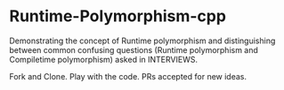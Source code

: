 # Runtime-Polymorphism-cpp
Demonstrating the concept of Runtime polymorphism and distinguishing between common confusing questions (Runtime polymorphism and Compiletime polymorphism) asked in INTERVIEWS.

Fork and Clone. Play with the code. PRs accepted for new ideas.
